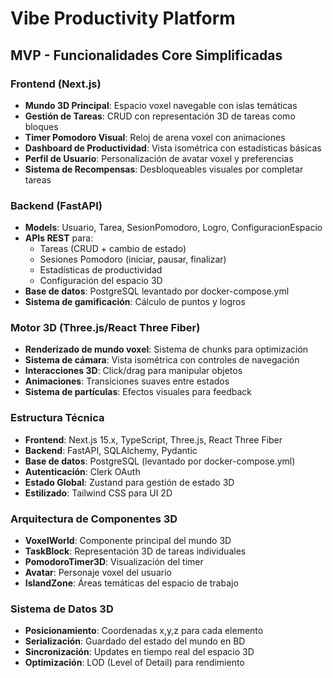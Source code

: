 # Vibe Productivity Platform

## MVP - Funcionalidades Core Simplificadas

### Frontend (Next.js)

- **Mundo 3D Principal**: Espacio voxel navegable con islas temáticas
- **Gestión de Tareas**: CRUD con representación 3D de tareas como bloques
- **Timer Pomodoro Visual**: Reloj de arena voxel con animaciones
- **Dashboard de Productividad**: Vista isométrica con estadísticas básicas
- **Perfil de Usuario**: Personalización de avatar voxel y preferencias
- **Sistema de Recompensas**: Desbloqueables visuales por completar tareas

### Backend (FastAPI)

- **Models**: Usuario, Tarea, SesionPomodoro, Logro, ConfiguracionEspacio
- **APIs REST** para:
  - Tareas (CRUD + cambio de estado)
  - Sesiones Pomodoro (iniciar, pausar, finalizar)
  - Estadísticas de productividad
  - Configuración del espacio 3D
- **Base de datos**: PostgreSQL levantado por docker-compose.yml
- **Sistema de gamificación**: Cálculo de puntos y logros

### Motor 3D (Three.js/React Three Fiber)

- **Renderizado de mundo voxel**: Sistema de chunks para optimización
- **Sistema de cámara**: Vista isométrica con controles de navegación
- **Interacciones 3D**: Click/drag para manipular objetos
- **Animaciones**: Transiciones suaves entre estados
- **Sistema de partículas**: Efectos visuales para feedback

### Estructura Técnica

- **Frontend**: Next.js 15.x, TypeScript, Three.js, React Three Fiber
- **Backend**: FastAPI, SQLAlchemy, Pydantic
- **Base de datos**: PostgreSQL (levantado por docker-compose.yml)
- **Autenticación**: Clerk OAuth
- **Estado Global**: Zustand para gestión de estado 3D
- **Estilizado**: Tailwind CSS para UI 2D

### Arquitectura de Componentes 3D

- **VoxelWorld**: Componente principal del mundo 3D
- **TaskBlock**: Representación 3D de tareas individuales
- **PomodoroTimer3D**: Visualización del timer
- **Avatar**: Personaje voxel del usuario
- **IslandZone**: Áreas temáticas del espacio de trabajo

### Sistema de Datos 3D

- **Posicionamiento**: Coordenadas x,y,z para cada elemento
- **Serialización**: Guardado del estado del mundo en BD
- **Sincronización**: Updates en tiempo real del espacio 3D
- **Optimización**: LOD (Level of Detail) para rendimiento